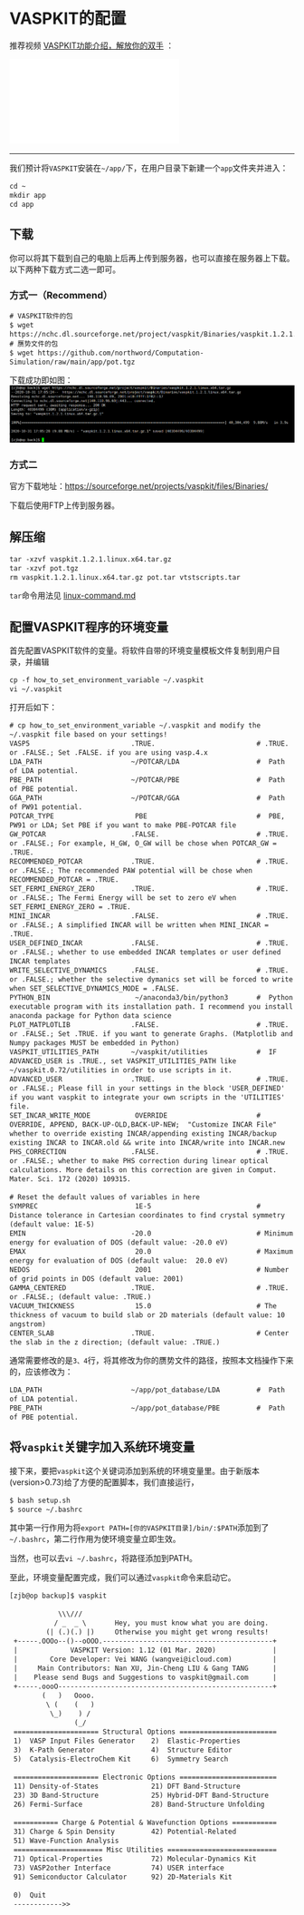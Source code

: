 

# VASPKIT的配置

推荐视频 [VASPKIT功能介绍，解放你的双手](https://www.bilibili.com/video/BV17J411i78D) ：

<div class="btv" id="bav">
<iframe src="//player.bilibili.com/player.html?aid=78202388&bvid=BV17J411i78D&cid=133805579&page=1" scrolling="no" border="0" frameborder="no" framespacing="0" allowfullscreen="true"> </iframe></div>

---

我们预计将`VASPKIT`安装在`~/app/`下，在用户目录下新建一个`app`文件夹并进入：

```shell
cd ~
mkdir app
cd app
```

## 下载

你可以将其下载到自己的电脑上后再上传到服务器，也可以直接在服务器上下载。以下两种下载方式二选一即可。

### 方式一（Recommend）

```shell
# VASPKIT软件的包
$ wget https://nchc.dl.sourceforge.net/project/vaspkit/Binaries/vaspkit.1.2.1.linux.x64.tar.gz
# 赝势文件的包
$ wget https://github.com/northword/Computation-Simulation/raw/main/app/pot.tgz
```

下载成功即如图：![执行成功](assets/image-20201031164747239.png)

### 方式二

官方下载地址：https://sourceforge.net/projects/vaspkit/files/Binaries/

下载后使用FTP上传到服务器。

## 解压缩

```shell
tar -xzvf vaspkit.1.2.1.linux.x64.tar.gz 
tar -xzvf pot.tgz
rm vaspkit.1.2.1.linux.x64.tar.gz pot.tar vtstscripts.tar
```

`tar`命令用法见 [linux-command.md](..\Chap03-linux\linux-command.html#tar) 

## 配置VASPKIT程序的环境变量

首先配置VASPKIT软件的变量。将软件自带的环境变量模板文件复制到用户目录，并编辑

```shell
cp -f how_to_set_environment_variable ~/.vaspkit
vi ~/.vaspkit
```
打开后如下：
```
# cp how_to_set_environment_variable ~/.vaspkit and modify the ~/.vaspkit file based on your settings!
VASP5                         .TRUE.                         # .TRUE. or .FALSE.; Set .FALSE. if you are using vasp.4.x
LDA_PATH                      ~/POTCAR/LDA                   #  Path of LDA potential.
PBE_PATH                      ~/POTCAR/PBE                   #  Path of PBE potential.
GGA_PATH                      ~/POTCAR/GGA                   #  Path of PW91 potential.
POTCAR_TYPE                    PBE                           #  PBE, PW91 or LDA; Set PBE if you want to make PBE-POTCAR file
GW_POTCAR                     .FALSE.                        # .TRUE. or .FALSE.; For example, H_GW, O_GW will be chose when POTCAR_GW = .TRUE.
RECOMMENDED_POTCAR            .TRUE.                         # .TRUE. or .FALSE.; The recommended PAW potential will be chose when RECOMMENDED_POTCAR = .TRUE.
SET_FERMI_ENERGY_ZERO         .TRUE.                         # .TRUE. or .FALSE.; The Fermi Energy will be set to zero eV when SET_FERMI_ENERGY_ZERO = .TRUE.
MINI_INCAR                    .FALSE.                        # .TRUE. or .FALSE.; A simplified INCAR will be written when MINI_INCAR = .TRUE.
USER_DEFINED_INCAR            .FALSE.                        # .TRUE. or .FALSE.; whether to use embedded INCAR templates or user defined INCAR templates
WRITE_SELECTIVE_DYNAMICS      .FALSE.                        # .TRUE. or .FALSE.; whether the selective dymanics set will be forced to write when SET_SELECTIVE_DYNAMICS_MODE = .FALSE.
PYTHON_BIN                     ~/anaconda3/bin/python3       #  Python executable program with its installation path. I recommend you install anaconda package for Python data science
PLOT_MATPLOTLIB               .FALSE.                        # .TRUE. or .FALSE.; Set .TRUE. if you want to generate Graphs. (Matplotlib and Numpy packages MUST be embedded in Python)
VASPKIT_UTILITIES_PATH        ~/vaspkit/utilities            #  IF ADVANCED_USER is .TRUE., set VASPKIT_UTILITIES_PATH like ~/vaspkit.0.72/utilities in order to use scripts in it.
ADVANCED_USER                 .TRUE.                         # .TRUE. or .FALSE.; Please fill in your settings in the block 'USER_DEFINED' if you want vaspkit to integrate your own scripts in the 'UTILITIES' file.
SET_INCAR_WRITE_MODE           OVERRIDE                      #  OVERRIDE, APPEND, BACK-UP-OLD,BACK-UP-NEW;  "Customize INCAR File"  whether to override existing INCAR/appending existing INCAR/backup existing INCAR to INCAR.old && write into INCAR/write into INCAR.new
PHS_CORRECTION                .FALSE.                        # .TRUE. or .FALSE.; whether to make PHS correction during linear optical calculations. More details on this correction are given in Comput. Mater. Sci. 172 (2020) 109315.

# Reset the default values of variables in here
SYMPREC                        1E-5                          # Distance tolerance in Cartesian coordinates to find crystal symmetry (default value: 1E-5)
EMIN                          -20.0                          # Minimum energy for evaluation of DOS (default value: -20.0 eV)
EMAX                           20.0                          # Maximum energy for evaluation of DOS (default value:  20.0 eV)
NEDOS                          2001                          # Number of grid points in DOS (default value: 2001)
GAMMA_CENTERED                .TRUE.                         # .TRUE. or .FALSE.; (default value: .TRUE.)
VACUUM_THICKNESS               15.0                          # The thickness of vacuum to build slab or 2D materials (default value: 10 angstrom)
CENTER_SLAB                   .TRUE.                         # Center the slab in the z direction; (default value: .TRUE.)
```

通常需要修改的是`3、4`行，将其修改为你的赝势文件的路径，按照本文档操作下来的，应该修改为：

```
LDA_PATH                      ~/app/pot_database/LDA         #  Path of LDA potential.
PBE_PATH                      ~/app/pot_database/PBE         #  Path of PBE potential.
```

## 将`vaspkit`关键字加入系统环境变量

接下来，要把`vaspkit`这个关键词添加到系统的环境变量里。由于新版本(version>0.73)给了方便的配置脚本，我们直接运行，

```shell
$ bash setup.sh
$ source ~/.bashrc
```

其中第一行作用为将`export PATH=[你的VASPKIT目录]/bin/:$PATH`添加到了`~/.bashrc`，第二行作用为使环境变量立即生效。

当然，也可以去`vi ~/.bashrc`，将路径添加到PATH。

至此，环境变量配置完成，我们可以通过`vaspkit`命令来启动它。

```
[zjb@op backup]$ vaspkit
 
            \\\///         
           / _  _ \       Hey, you must know what you are doing.  
         (| (.)(.) |)     Otherwise you might get wrong results!  
 +-----.OOOo--()--oOOO.------------------------------------------+
 |             VASPKIT Version: 1.12 (01 Mar. 2020)              |
 |        Core Developer: Vei WANG (wangvei@icloud.com)          |
 |     Main Contributors: Nan XU, Jin-Cheng LIU & Gang TANG      |
 |    Please send Bugs and Suggestions to vaspkit@gmail.com      |
 +-----.oooO-----------------------------------------------------+
        (   )   Oooo.     
         \ (    (   )     
          \_)    ) /      
                (_/       
 ===================== Structural Options ========================
 1)  VASP Input Files Generator    2)  Elastic-Properties         
 3)  K-Path Generator              4)  Structure Editor           
 5)  Catalysis-ElectroChem Kit     6)  Symmetry Search            
 
 ===================== Electronic Options ========================
 11) Density-of-States             21) DFT Band-Structure         
 23) 3D Band-Structure             25) Hybrid-DFT Band-Structure  
 26) Fermi-Surface                 28) Band-Structure Unfolding   
 
 =========== Charge & Potential & Wavefunction Options ===========
 31) Charge & Spin Density         42) Potential-Related          
 51) Wave-Function Analysis  
 ====================== Misc Utilities ===========================
 71) Optical-Properties            72) Molecular-Dynamics Kit 
 73) VASP2other Interface          74) USER interface
 91) Semiconductor Calculator      92) 2D-Materials Kit       
                                                                  
 0)  Quit                                                         
 ------------>>

```

